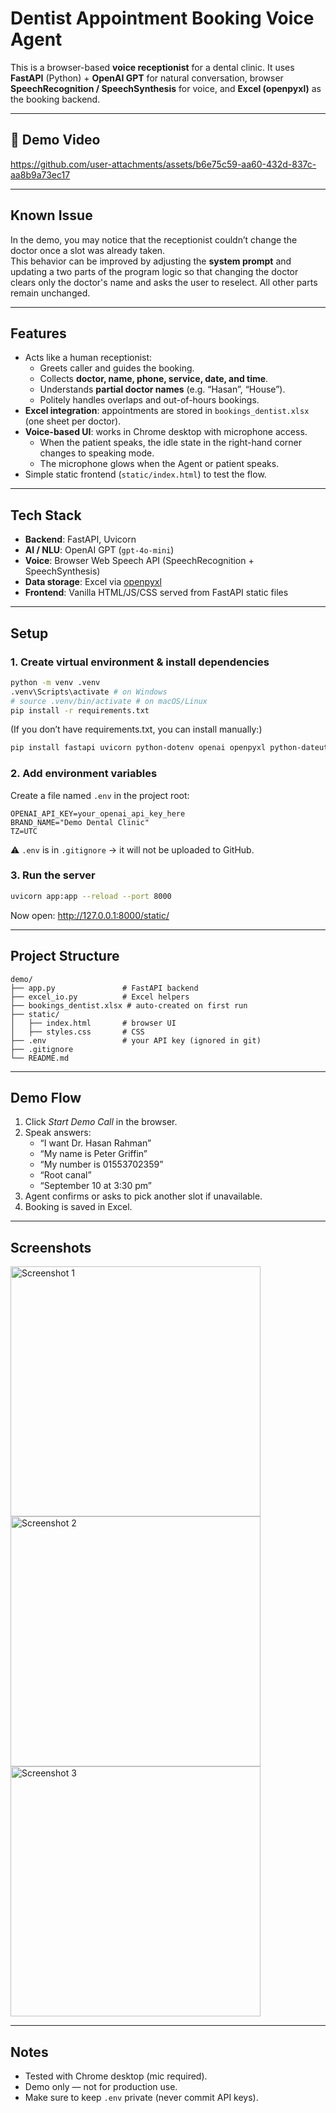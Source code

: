 # Dentist Appointment Booking Voice Agent
This is a browser-based **voice receptionist** for a dental clinic.
It uses **FastAPI** (Python) + **OpenAI GPT** for natural conversation, browser **SpeechRecognition / SpeechSynthesis** for voice, and **Excel (openpyxl)** as the booking backend.

---
## 🎥 Demo Video
https://github.com/user-attachments/assets/b6e75c59-aa60-432d-837c-aa8b9a73ec17

---

## Known Issue
In the demo, you may notice that the receptionist couldn’t change the doctor once a slot was already taken.  
This behavior can be improved by adjusting the **system prompt** and updating a two parts of the program logic so that changing the doctor clears only the doctor's name and asks the user to reselect. All other parts remain unchanged.

---


## Features
- Acts like a human receptionist:
  - Greets caller and guides the booking.
  - Collects **doctor, name, phone, service, date, and time**.
  - Understands **partial doctor names** (e.g. “Hasan”, “House”).
  - Politely handles overlaps and out-of-hours bookings.
- **Excel integration**: appointments are stored in `bookings_dentist.xlsx` (one sheet per doctor).
- **Voice-based UI**: works in Chrome desktop with microphone access.
  - When the patient speaks, the idle state in the right-hand corner changes to speaking mode.
  - The microphone glows when the Agent or patient speaks.
- Simple static frontend (`static/index.html`) to test the flow.

---

## Tech Stack
- **Backend**: FastAPI, Uvicorn
- **AI / NLU**: OpenAI GPT (`gpt-4o-mini`)
- **Voice**: Browser Web Speech API (SpeechRecognition + SpeechSynthesis)
- **Data storage**: Excel via [openpyxl](https://openpyxl.readthedocs.io/)
- **Frontend**: Vanilla HTML/JS/CSS served from FastAPI static files

---

## Setup

### 1. Create virtual environment & install dependencies
```bash
python -m venv .venv
.venv\Scripts\activate # on Windows
# source .venv/bin/activate # on macOS/Linux
pip install -r requirements.txt
```

(If you don’t have requirements.txt, you can install manually:)
```bash
pip install fastapi uvicorn python-dotenv openai openpyxl python-dateutil
```

### 2. Add environment variables
Create a file named `.env` in the project root:
```
OPENAI_API_KEY=your_openai_api_key_here
BRAND_NAME="Demo Dental Clinic"
TZ=UTC
```
⚠️ `.env` is in `.gitignore` → it will not be uploaded to GitHub.

### 3. Run the server
```bash
uvicorn app:app --reload --port 8000
```
Now open: http://127.0.0.1:8000/static/

---

## Project Structure
```
demo/
├── app.py               # FastAPI backend
├── excel_io.py          # Excel helpers
├── bookings_dentist.xlsx # auto-created on first run
├── static/
│   ├── index.html       # browser UI
│   ├── styles.css       # CSS
├── .env                 # your API key (ignored in git)
├── .gitignore
└── README.md
```

---

## Demo Flow
1. Click *Start Demo Call* in the browser.
2. Speak answers:
   - “I want Dr. Hasan Rahman”
   - “My name is Peter Griffin”
   - “My number is 01553702359”
   - “Root canal”
   - “September 10 at 3:30 pm”
3. Agent confirms or asks to pick another slot if unavailable.
4. Booking is saved in Excel.

---

## Screenshots
<img src="https://github.com/user-attachments/assets/3adcee49-8a7f-405a-af0c-127790183713" alt="Screenshot 1" width="400">
  <img src="https://github.com/user-attachments/assets/feeba096-748d-4a08-908d-f2e5ae7ceae1" alt="Screenshot 2" width="400">
  <img src="https://github.com/user-attachments/assets/cf2555b5-39ce-4ef6-a217-785dfb6f6ac8" alt="Screenshot 3" width="400">

---

## Notes
- Tested with Chrome desktop (mic required).
- Demo only — not for production use.
- Make sure to keep `.env` private (never commit API keys).
